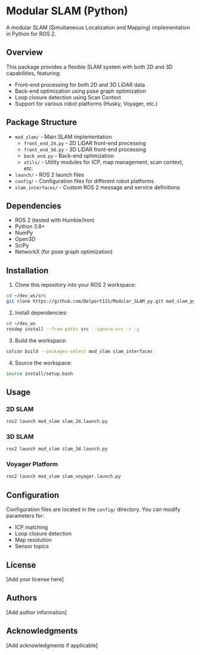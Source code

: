 # Modular SLAM (Python)

A modular SLAM (Simultaneous Localization and Mapping) implementation in Python for ROS 2.

## Overview

This package provides a flexible SLAM system with both 2D and 3D capabilities, featuring:
- Front-end processing for both 2D and 3D LiDAR data
- Back-end optimization using pose graph optimization
- Loop closure detection using Scan Context
- Support for various robot platforms (Husky, Voyager, etc.)

## Package Structure

- `mod_slam/` - Main SLAM implementation
  - `front_end_2d.py` - 2D LiDAR front-end processing
  - `front_end_3d.py` - 3D LiDAR front-end processing
  - `back_end.py` - Back-end optimization
  - `utils/` - Utility modules for ICP, map management, scan context, etc.
- `launch/` - ROS 2 launch files
- `config/` - Configuration files for different robot platforms
- `slam_interfaces/` - Custom ROS 2 message and service definitions

## Dependencies

- ROS 2 (tested with Humble/Iron)
- Python 3.8+
- NumPy
- Open3D
- SciPy
- NetworkX (for pose graph optimization)

## Installation

1. Clone this repository into your ROS 2 workspace:
```bash
cd ~/dev_ws/src
git clone https://github.com/Delport121/Modular_SLAM_py.git mod_slam_python
```

2. Install dependencies:
```bash
cd ~/dev_ws
rosdep install --from-paths src --ignore-src -r -y
```

3. Build the workspace:
```bash
colcon build --packages-select mod_slam slam_interfaces
```

4. Source the workspace:
```bash
source install/setup.bash
```

## Usage

### 2D SLAM
```bash
ros2 launch mod_slam slam_2d.launch.py
```

### 3D SLAM
```bash
ros2 launch mod_slam slam_3d.launch.py
```

### Voyager Platform
```bash
ros2 launch mod_slam slam_voyager.launch.py
```

## Configuration

Configuration files are located in the `config/` directory. You can modify parameters for:
- ICP matching
- Loop closure detection
- Map resolution
- Sensor topics

## License

[Add your license here]

## Authors

[Add author information]

## Acknowledgments

[Add acknowledgments if applicable]
